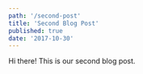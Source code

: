 ```yaml
---
path: '/second-post'
title: 'Second Blog Post'
published: true
date: '2017-10-30'
---
```


Hi there! This is our second blog post.
